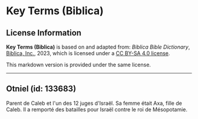 # Key Terms (Biblica)

## License Information

**Key Terms (Biblica)** is based on and adapted from: _Biblica Bible Dictionary_, [Biblica, Inc.](https://www.biblica.com/), 2023, which is licensed under a [CC BY-SA 4.0 license](https://creativecommons.org/licenses/by-sa/4.0/legalcode.en).

This markdown version is provided under the same license.



--------------------------------

## Otniel (id: 133683)

Parent de Caleb et l'un des 12 juges d'Israël. Sa femme était Axa, fille de Caleb. Il a remporté des batailles pour Israël contre le roi de Mésopotamie.


